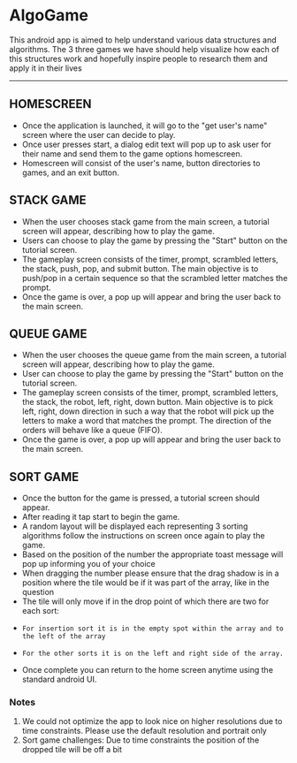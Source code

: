 # AlgoGame
This android app is aimed to help understand various data structures and algorithms.
The 3 three games we have should help visualize how each of this structures work and hopefully inspire people to research them and apply it in their lives


---

## HOMESCREEN
   - Once the application is launched, it will go to the "get user's name" screen where the user can decide to play. 
   - Once user presses start, a dialog edit text will pop up to ask user for their name and send them to the game options homescreen.
   - Homescreen will consist of the user's name, button directories to games, and an exit button.

## STACK GAME
   - When the user chooses stack game from the main screen, a tutorial screen will appear, describing how to play the game.
   - Users can choose to play the game by pressing the "Start" button on the tutorial screen.
   - The gameplay screen consists of the timer, prompt, scrambled letters, the stack, push, pop, and submit button. The main objective is to push/pop in a certain sequence so that the scrambled letter matches the prompt.
   - Once the game is over, a pop up will appear and bring the user back to the main screen.

## QUEUE GAME
   - When the user chooses the queue game from the main screen, a tutorial screen will appear, describing how to play the game.
   - User can choose to play the game by pressing the "Start" button on the tutorial screen.
   - The gameplay screen consists of the timer, prompt, scrambled letters, the stack, the robot, left, right, down button. Main objective is to pick left, right, down direction in such a way that the robot will pick up the letters to make a word that matches the prompt. The direction of the orders will behave like a queue (FIFO).
   - Once the game is over, a pop up will appear and bring the user back to the main screen.

## SORT GAME
   - Once the button for the game is pressed, a tutorial screen should appear.
   - After reading it tap start to begin the game.
   - A random layout will be displayed each representing 3 sorting algorithms follow the instructions on screen once again to play the game.
   - Based on the position of the number the appropriate toast message will pop up informing you of your choice 
   - When dragging the number please ensure that the drag shadow is in a position where the tile would be if it was part of the array, like in the question
   - The tile will only move if in the drop point of which there are two for each sort:
   -     For insertion sort it is in the empty spot within the array and to the left of the array
   -     For the other sorts it is on the left and right side of the array.
   - Once complete you can return to the home screen anytime using the standard android UI.


### Notes
1. We could not optimize the app to look nice on higher resolutions due to time constraints. Please use the default resolution and portrait only
2. Sort game challenges: Due to time constraints the position of the dropped tile will be off a bit

